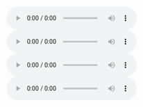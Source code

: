 
<audio controls>
  <source src="https://bafybeieogzzfka2z7ppcr65mjfs2occ5m5su3m7hqm7kqqjlhpc3umckp4.ipfs.nftstorage.link/%5B1%20Hour%5D%20Listen%20to%20Korean%20as%20You%20Get%20Ready%20%EF%BD%9C%20Essential%20Words%20for%20Beginners%20%5BJzep8XeOvwY%5D.mp3" type="audio/mpeg">
</audio>

<audio controls>
  <source src="https://bafybeieogzzfka2z7ppcr65mjfs2occ5m5su3m7hqm7kqqjlhpc3umckp4.ipfs.dweb.link/Korean%20Conversation%EF%BC%9A%20Learn%20while%20you%20Sleep%20with%202000%20words%20%5BX9l6kEjqP6g%5D.mp3" type="audio/mpeg">
</audio>

<audio controls>
  <source src="https://bafybeieogzzfka2z7ppcr65mjfs2occ5m5su3m7hqm7kqqjlhpc3umckp4.ipfs.dweb.link/Learn%20Korean%20While%20You%20Sleep%20%F0%9F%98%80%20Most%20Important%20Korean%20Phrases%20and%20Words%20%F0%9F%98%80%20English%E2%A7%B8Korean%20(8%20Hours)%20%5BrlVR5R_kOj4%5D.mp3" type="audio/mpeg">
</audio>

<audio controls>
  <source src="https://bafybeieogzzfka2z7ppcr65mjfs2occ5m5su3m7hqm7kqqjlhpc3umckp4.ipfs.dweb.link/Learn%20Korean%20While%20Sleeping%208%20Hours%20-%20Learn%20ALL%20Basic%20Phrases%20%5BZJtz7AdXv7g%5D.mp3" type="audio/mpeg">
</audio>
